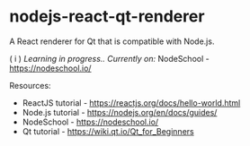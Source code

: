 # nodejs-react-qt-renderer
A React renderer for Qt that is compatible with Node.js.

( i ) _Learning in progress.. Currently on:_ NodeSchool - https://nodeschool.io/

Resources:
* ReactJS tutorial - https://reactjs.org/docs/hello-world.html
* Node.js tutorial - https://nodejs.org/en/docs/guides/
* NodeSchool - https://nodeschool.io/
* Qt tutorial - https://wiki.qt.io/Qt_for_Beginners

